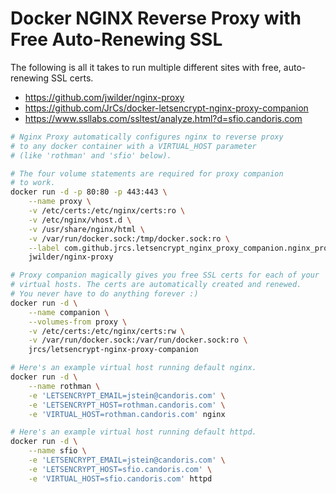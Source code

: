 # Docker NGINX Reverse Proxy with Free Auto-Renewing SSL

The following is all it takes to run multiple different sites with 
free, auto-renewing SSL certs.

* https://github.com/jwilder/nginx-proxy
* https://github.com/JrCs/docker-letsencrypt-nginx-proxy-companion
* https://www.ssllabs.com/ssltest/analyze.html?d=sfio.candoris.com

```sh
# Nginx Proxy automatically configures nginx to reverse proxy
# to any docker container with a VIRTUAL_HOST parameter 
# (like 'rothman' and 'sfio' below).

# The four volume statements are required for proxy companion 
# to work.
docker run -d -p 80:80 -p 443:443 \
    --name proxy \
    -v /etc/certs:/etc/nginx/certs:ro \
    -v /etc/nginx/vhost.d \
    -v /usr/share/nginx/html \
    -v /var/run/docker.sock:/tmp/docker.sock:ro \
    --label com.github.jrcs.letsencrypt_nginx_proxy_companion.nginx_proxy=true \
    jwilder/nginx-proxy

# Proxy companion magically gives you free SSL certs for each of your
# virtual hosts. The certs are automatically created and renewed.
# You never have to do anything forever :)
docker run -d \
    --name companion \
    --volumes-from proxy \
    -v /etc/certs:/etc/nginx/certs:rw \
    -v /var/run/docker.sock:/var/run/docker.sock:ro \
    jrcs/letsencrypt-nginx-proxy-companion

# Here's an example virtual host running default nginx.
docker run -d \
    --name rothman \
    -e 'LETSENCRYPT_EMAIL=jstein@candoris.com' \
    -e 'LETSENCRYPT_HOST=rothman.candoris.com' \
    -e 'VIRTUAL_HOST=rothman.candoris.com' nginx

# Here's an example virtual host running default httpd.
docker run -d \
    --name sfio \
    -e 'LETSENCRYPT_EMAIL=jstein@candoris.com' \
    -e 'LETSENCRYPT_HOST=sfio.candoris.com' \
    -e 'VIRTUAL_HOST=sfio.candoris.com' httpd
```
